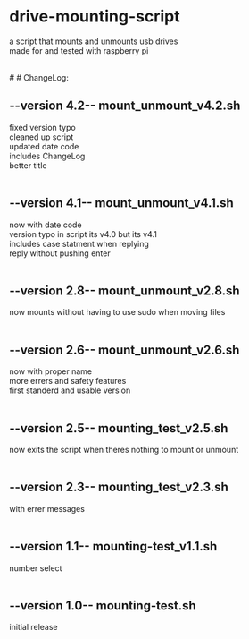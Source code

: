 # drive-mounting-script
a script that mounts and unmounts usb drives   
made for and tested with raspberry pi  

<br>
#
# ChangeLog:

<br>

## --version 4.2-- mount_unmount_v4.2.sh
   fixed version typo  
   cleaned up script  
   updated date code  
   includes ChangeLog  
   better title  
<br>

## --version 4.1-- mount_unmount_v4.1.sh
   now with date code  
   version typo in script its v4.0 but its v4.1  
   includes case statment when replying  
   reply without pushing enter  
<br>

## --version 2.8-- mount_unmount_v2.8.sh
   now mounts without having to use sudo when moving files  
<br>

## --version 2.6-- mount_unmount_v2.6.sh
   now with proper name  
   more errers and safety features  
   first standerd and usable version  
<br>

## --version 2.5-- mounting_test_v2.5.sh
   now exits the script when theres nothing to mount or unmount  
<br>

## --version 2.3-- mounting_test_v2.3.sh
   with errer messages  
<br>

## --version 1.1-- mounting-test_v1.1.sh
   number select  
<br>

## --version 1.0-- mounting-test.sh
   initial release  
<br>

